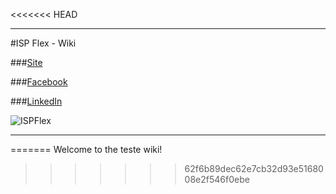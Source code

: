 <<<<<<< HEAD
***

#ISP Flex - Wiki

###[Site](http://ispflex.com)

###[Facebook](https://www.facebook.com/ispflex)

###[LinkedIn](https://www.linkedin.com/company/isp-flex)

![ISPFlex](https://pbs.twimg.com/profile_images/647043081477427200/fuqngADE.png)

***
=======
Welcome to the teste wiki!
>>>>>>> 62f6b89dec62e7cb32d93e5168008e2f546f0ebe
